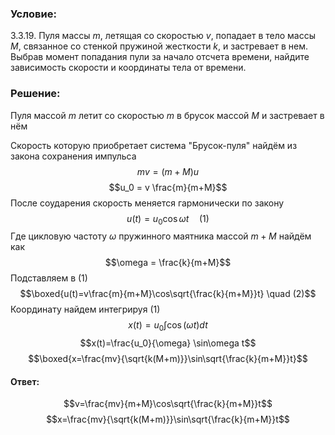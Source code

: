 ###  Условие: 

$3.3.19.$ Пуля массы $m$, летящая со скоростью $v$, попадает в тело массы $M$, связанное со стенкой пружиной жесткости $k$, и застревает в нем. Выбрав момент попадания пули за начало отсчета времени, найдите зависимость скорости и координаты тела от времени. 

###  Решение: 

Пуля массой $m$ летит со скоростью $m$ в брусок массой $M$ и застревает в нём 

Скорость которую приобретает система "Брусок-пуля" найдём из закона сохранения импульса $$mv = (m+M)u$$ $$u_0 = v \frac{m}{m+M}$$ После соударения скорость меняется гармонически по закону $$u(t)=u_0 \cos\omega t \quad \text{(1)}$$ Где цикловую частоту $\omega$ пружинного маятника массой $m+M$ найдём как $$\omega = \frac{k}{m+M}$$ Подставляем в $(1)$ $$\boxed{u(t)=v\frac{m}{m+M}\cos\sqrt{\frac{k}{m+M}}t} \quad (2)$$ Координату найдем интегрируя $(1)$ $$x(t)= u_0 \int \cos (\omega t) dt$$ $$x(t)=\frac{u_0}{\omega} \sin\omega t$$ $$\boxed{x=\frac{mv}{\sqrt{k(M+m)}}\sin\sqrt{\frac{k}{m+M}}t}$$ 

####  Ответ: 

$$v=\frac{mv}{m+M}\cos\sqrt{\frac{k}{m+M}}t$$ $$x=\frac{mv}{\sqrt{k(M+m)}}\sin\sqrt{\frac{k}{m+M}}t$$

  


